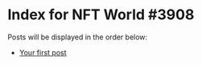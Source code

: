 # Index for NFT World #3908
Posts will be displayed in the order below:

- [Your first post](./001-first.md)


